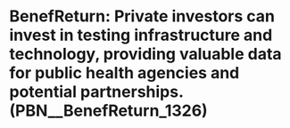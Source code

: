 # BenefReturn: __Private investors can invest in testing infrastructure and technology, providing valuable data for public health agencies and potential partnerships.__ (PBN__BenefReturn_1326)

